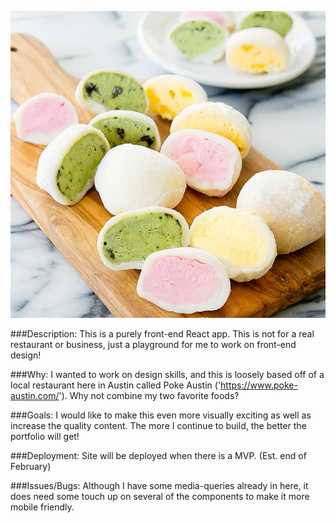 ![Alt text](src/images/mochi.jpg?raw=true "Picture of Mochi")

###Description: 
    This is a purely front-end React app. This is not for a real restaurant or business, just a playground for me to work on front-end design!

###Why: 
    I wanted to work on design skills, and this is loosely based off of a local restaurant here in Austin called Poke Austin ('https://www.poke-austin.com/'). Why not combine my two favorite foods?  

###Goals: 
    I would like to make this even more visually exciting as well as increase the quality content. The more I continue to build, the better the portfolio will get! 

###Deployment: 
    Site will be deployed when there is a MVP. (Est. end of February)

###Issues/Bugs:
    Although I have some media-queries already in here, it does need some touch up on several of the components to make it more mobile friendly. 

